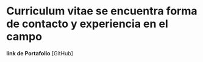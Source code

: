 # Curriculum vitae se encuentra forma de contacto y experiencia en el campo

**link de Portafolio** [GitHub]


